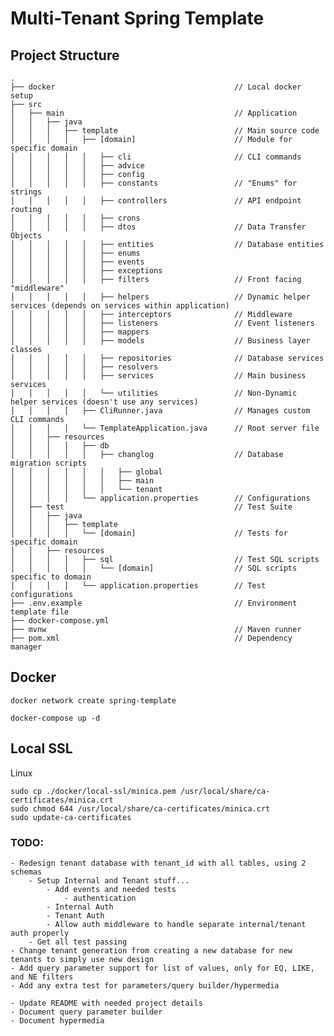 # Multi-Tenant Spring Template

## Project Structure

```
.
├── docker                                        // Local docker setup
├── src                          
│   ├── main                                      // Application
│   │   ├── java
│   │   │   ├── template                          // Main source code
│   │   │   │   ├── [domain]                      // Module for specific domain
│   │   │   │   │   ├── cli                       // CLI commands
│   │   │   │   │   ├── advice
│   │   │   │   │   ├── config
│   │   │   │   │   ├── constants                 // "Enums" for strings 
│   │   │   │   │   ├── controllers               // API endpoint routing
│   │   │   │   │   ├── crons
│   │   │   │   │   ├── dtos                      // Data Transfer Objects
│   │   │   │   │   ├── entities                  // Database entities
│   │   │   │   │   ├── enums                
│   │   │   │   │   ├── events  
│   │   │   │   │   ├── exceptions               
│   │   │   │   │   ├── filters                   // Front facing "middleware"
│   │   │   │   │   ├── helpers                   // Dynamic helper services (depends on services within application)
│   │   │   │   │   ├── interceptors              // Middleware
│   │   │   │   │   ├── listeners                 // Event listeners
│   │   │   │   │   ├── mappers              
│   │   │   │   │   ├── models                    // Business layer classes
│   │   │   │   │   ├── repositories              // Database services
│   │   │   │   │   ├── resolvers
│   │   │   │   │   ├── services                  // Main business services
│   │   │   │   │   └── utilities                 // Non-Dynamic helper services (doesn't use any services)
│   │   │   │   ├── CliRunner.java                // Manages custom CLI commands
│   │   │   │   └── TemplateApplication.java      // Root server file
│   │   ├── resources    
│   │   │   │   ├── db                      
│   │   │   │   │   ├── changlog                  // Database migration scripts
│   │   │   │   │   │   ├── global                       
│   │   │   │   │   │   ├── main                       
│   │   │   │   │   │   └── tenant                     
│   │   │   │   └── application.properties        // Configurations                       
│   ├── test                                      // Test Suite
│   │   ├── java
│   │   │   ├── template                          
│   │   │   │   └── [domain]                      // Tests for specific domain
│   │   ├── resources    
│   │   │   │   ├── sql                           // Test SQL scripts
│   │   │   │   │   └── [domain]                  // SQL scripts specific to domain
│   │   │   │   └── application.properties        // Test configurations    
├── .env.example                                  // Environment template file
├── docker-compose.yml           
├── mvnw                                          // Maven runner
├── pom.xml                                       // Dependency manager
```   

## Docker

```
docker network create spring-template

docker-compose up -d
```

## Local SSL

Linux

```
sudo cp ./docker/local-ssl/minica.pem /usr/local/share/ca-certificates/minica.crt
sudo chmod 644 /usr/local/share/ca-certificates/minica.crt
sudo update-ca-certificates
```

### TODO:

    - Redesign tenant database with tenant_id with all tables, using 2 schemas
        - Setup Internal and Tenant stuff...
            - Add events and needed tests
                - authentication
            - Internal Auth
            - Tenant Auth
            - Allow auth middleware to handle separate internal/tenant auth properly
        - Get all test passing
    - Change tenant generation from creating a new database for new tenants to simply use new design
    - Add query parameter support for list of values, only for EQ, LIKE, and NE filters
    - Add any extra test for parameters/query builder/hypermedia

    - Update README with needed project details
    - Document query parameter builder
    - Document hypermedia